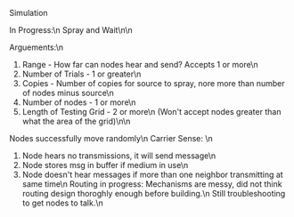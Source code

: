 Simulation

In Progress:\n
Spray and Wait\n\n

Arguements:\n
1. Range - How far can nodes hear and send?  Accepts 1 or more\n
2. Number of Trials - 1 or greater\n
3. Copies - Number of copies for source to spray, nore more than number of nodes minus source\n
4. Number of nodes - 1 or more\n
5. Length of Testing Grid - 2 or more\n
(Won't accept nodes greater than what the area of the grid)\n\n

Nodes successfully move randomly\n
Carrier Sense: \n
1. Node hears no transmissions, it will send message\n
2. Node stores msg in buffer if medium in use\n
3. Node doesn't hear messages if more than one neighbor transmitting at same time\n
Routing in progress: Mechanisms are messy, did not think routing design thoroghly enough before building.\n Still troubleshooting to get nodes to talk.\n
           
